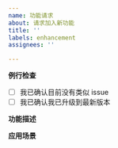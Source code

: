 ```yaml
---
name: 功能请求
about: 请求加入新功能
title: ''
labels: enhancement
assignees: ''

---
```


**例行检查**
+ [ ] 我已确认目前没有类似 issue
+ [ ] 我已确认我已升级到最新版本

**功能描述**

**应用场景**
